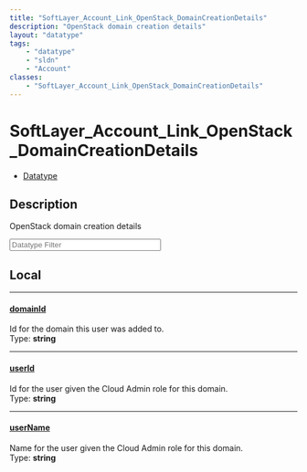 ```yaml
---
title: "SoftLayer_Account_Link_OpenStack_DomainCreationDetails"
description: "OpenStack domain creation details"
layout: "datatype"
tags:
    - "datatype"
    - "sldn"
    - "Account"
classes:
    - "SoftLayer_Account_Link_OpenStack_DomainCreationDetails"
---
```


# SoftLayer_Account_Link_OpenStack_DomainCreationDetails
<div id='service-datatype'>
    <ul id='sldn-reference-tabs'>
        <li id='datatype'> <a href='/reference/datatypes/SoftLayer_Account_Link_OpenStack_DomainCreationDetails' >Datatype</a></li>
    </ul>
</div>

## Description 
OpenStack domain creation details





<!-- Filer BEGIN -->
<div class="view-filters">
        <div class="clearfix">
            <div class="search-input-box">
                <input placeholder="Datatype Filter" onkeyup="titleSearch(inputId='prop-input', divId='properties', elementClass='prop-row')" 
                    type="text" id="prop-input" value="" size="30" maxlength="128" class="form-text">
            </div>
        </div>
</div>
<!-- Filer END -->

<div id="properties" class="content">
<div id="localProperties" class="prop-content" >

## Local
<div class="prop-row">

-----
[domainId]: #domainid
#### [domainId]
Id for the domain this user was added to.   
<span class="type-label">Type: </span>**string**


</div>
<div class="prop-row">

-----
[userId]: #userid
#### [userId]
Id for the user given the Cloud Admin role for this domain.   
<span class="type-label">Type: </span>**string**


</div>
<div class="prop-row">

-----
[userName]: #username
#### [userName]
Name for the user given the Cloud Admin role for this domain.   
<span class="type-label">Type: </span>**string**


</div>
</div>
<!-- LOCAL PROPERTY END -->

</div>


